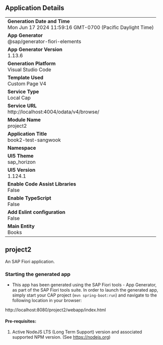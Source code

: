 ## Application Details
|               |
| ------------- |
|**Generation Date and Time**<br>Mon Jun 17 2024 11:59:16 GMT-0700 (Pacific Daylight Time)|
|**App Generator**<br>@sap/generator-fiori-elements|
|**App Generator Version**<br>1.13.6|
|**Generation Platform**<br>Visual Studio Code|
|**Template Used**<br>Custom Page V4|
|**Service Type**<br>Local Cap|
|**Service URL**<br>http://localhost:4004/odata/v4/browse/
|**Module Name**<br>project2|
|**Application Title**<br>book2-test-sangwook|
|**Namespace**<br>|
|**UI5 Theme**<br>sap_horizon|
|**UI5 Version**<br>1.124.1|
|**Enable Code Assist Libraries**<br>False|
|**Enable TypeScript**<br>False|
|**Add Eslint configuration**<br>False|
|**Main Entity**<br>Books|

## project2

An SAP Fiori application.

### Starting the generated app

-   This app has been generated using the SAP Fiori tools - App Generator, as part of the SAP Fiori tools suite.  In order to launch the generated app, simply start your CAP project (```mvn spring-boot:run```) and navigate to the following location in your browser:

http://localhost:8080/project2/webapp/index.html

#### Pre-requisites:

1. Active NodeJS LTS (Long Term Support) version and associated supported NPM version.  (See https://nodejs.org)


